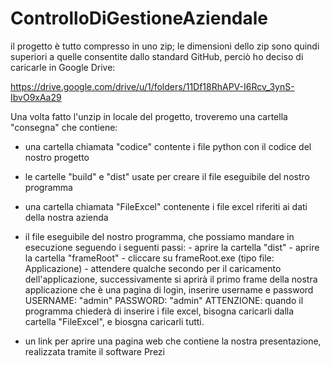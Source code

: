 # ControlloDiGestioneAziendale
il progetto è tutto compresso in uno zip; le dimensioni dello zip sono quindi superiori a quelle consentite dallo standard GitHub, perciò ho deciso di caricarle 
in Google Drive: 


https://drive.google.com/drive/u/1/folders/11Df18RhAPV-I6Rcv_3ynS-IbvO9xAa29
     

Una volta fatto l'unzip in locale del progetto, troveremo una cartella "consegna" che contiene:
- una cartella chiamata "codice" contente i file python con il codice del nostro progetto
- le cartelle "build" e "dist" usate per creare il file eseguibile del nostro programma
- una cartella chiamata "FileExcel" contenente i file excel riferiti ai dati della nostra azienda
- il file eseguibile del nostro programma, che possiamo mandare in esecuzione seguendo i seguenti passi:
      - aprire la cartella "dist"
      - aprire la cartella "frameRoot"
      - cliccare su frameRoot.exe (tipo file: Applicazione)
      - attendere qualche secondo per il caricamento dell'applicazione, successivamente si aprirà il primo
         frame della nostra applicazione che è una pagina di login, inserire username e password
         USERNAME:    "admin"
         PASSWORD:   "admin"
         ATTENZIONE: quando il programma chiederà di inserire i file excel, bisogna caricarli dalla cartella
         "FileExcel", e biosgna caricarli tutti.
  
- un link per aprire una pagina web che contiene la nostra presentazione, realizzata tramite il software Prezi
